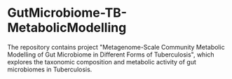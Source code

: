 # GutMicrobiome-TB-MetabolicModelling
The repository contains project "Metagenome-Scale Community Metabolic Modelling of Gut Microbiome in Different Forms of Tuberculosis", which explores the taxonomic composition and metabolic activity of gut microbiomes in Tuberculosis. 
